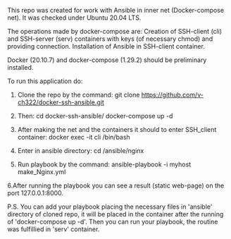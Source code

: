 This repo was created for work with Ansible in inner net (Docker-compose net).
It was checked under Ubuntu 20.04 LTS.

The operations made by docker-compose are:
Creation of SSH-client (cli) and SSH-server (serv) containers with keys (of necessary chmod) and providing connection.
Installation of Ansible in SSH-client container.

Docker (20.10.7) and docker-compose (1.29.2) should be preliminary installed.

To run this application do:
1. Clone the repo by the command:
git clone https://github.com/v-ch322/docker-ssh-ansible.git

2. Then:
cd docker-ssh-ansible/
docker-compose up -d

3. After making the net and the containers it should to enter SSH_client container:
docker exec -it cli /bin/bash

4. Enter in ansible directory:
cd /ansible/nginx

5. Run playbook by the command:
ansible-playbook -i myhost make_Nginx.yml

6.After running the playbook you can see a result (static web-page) on the port
127.0.0.1:8000.

P.S. You can add your playbook placing the necessary files in 'ansible' directory of cloned repo,
it will be placed in the container after the running of 'docker-compose up -d'.
Then you can run your playbook, the routine was fulfillied in 'serv' container.
